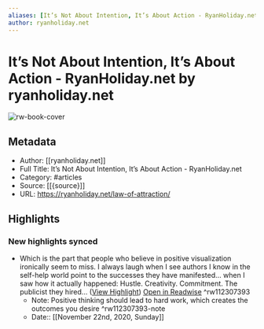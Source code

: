 ```yaml
---
aliases: [It’s Not About Intention, It’s About Action - RyanHoliday.net, It’s Not About Intention, It’s About Action - RyanHoliday.net]
author: ryanholiday.net
---
```

# It’s Not About Intention, It’s About Action - RyanHoliday.net by ryanholiday.net

![rw-book-cover](https://readwise-assets.s3.amazonaws.com/static/images/article4.6bc1851654a0.png)

## Metadata
- Author: [[ryanholiday.net]]
- Full Title: It’s Not About Intention, It’s About Action - RyanHoliday.net
- Category: #articles
- Source: [[{source}]]
- URL: https://ryanholiday.net/law-of-attraction/

## Highlights
### New highlights synced
- Which is the part that people who believe in positive visualization ironically seem to miss. I always laugh when I see authors I know in the self-help world point to the successes they have manifested… when I saw how it actually happened: Hustle. Creativity. Commitment. The publicist they hired… ([View Highlight](https://instapaper.com/read/1357265103/14654663)) [Open in Readwise](https://readwise.io/open/112307393) ^rw112307393
    - Note: Positive thinking should lead to hard work, which creates the outcomes you desire ^rw112307393-note
    - Date:: [[November 22nd, 2020, Sunday]]
